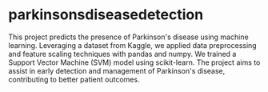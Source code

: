 # parkinsonsdiseasedetection
This project predicts the presence of Parkinson's disease using machine learning. Leveraging a dataset from Kaggle, we applied data preprocessing and feature scaling techniques with pandas and numpy. We trained a Support Vector Machine (SVM) model using scikit-learn. The project aims to assist in early detection and management of Parkinson's disease, contributing to better patient outcomes.

